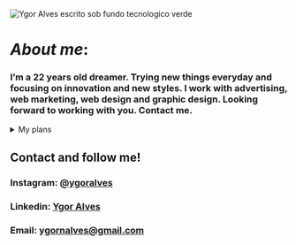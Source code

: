 <picture>
 <source media="(prefers-color-scheme: dark)" srcset="https://dev-ygoralves.pantheonsite.io/wp-content/uploads/2021/11/YGOR-ALVES-1536x864.png">
 <source media="(prefers-color-scheme: light)" srcset="https://dev-ygoralves.pantheonsite.io/wp-content/uploads/2021/11/YGOR-ALVES-1536x864.png">
 <img alt="Ygor Alves escrito sob fundo tecnologico verde" src="https://dev-ygoralves.pantheonsite.io/wp-content/uploads/2021/11/YGOR-ALVES-1536x864.png">
</picture>

# *About me*: 

### I’m a 22 years old dreamer. Trying new things everyday and focusing on innovation and new styles. I work with advertising, web marketing, web design and graphic design. Looking forward to working with you. Contact me.



<details>
<summary>My plans</summary>

| Rank | Priorities    |
|-----:|---------------|
|     1| Not being poor|
|     2| Eat           |
|     3| Survive       |

</details>



## Contact and follow me!

### Instagram:  <a href="https://www.instagram.com/ygoralves//" target="_blank">@ygoralves</a>
### Linkedin: <a href="https://www.linkedin.com/in/ygor-a-ba898b13b/" target="_blank">Ygor Alves</a>
### Email: <a href="mailto:ygornalves@gmail.com">ygornalves@gmail.com</a>